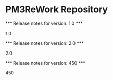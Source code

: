 # PM3ReWork Repository

*** Release notes for version: 1.0 ***

1.0

*** Release notes for version: 2.0 ***

2.0

*** Release notes for version: 450 ***

450